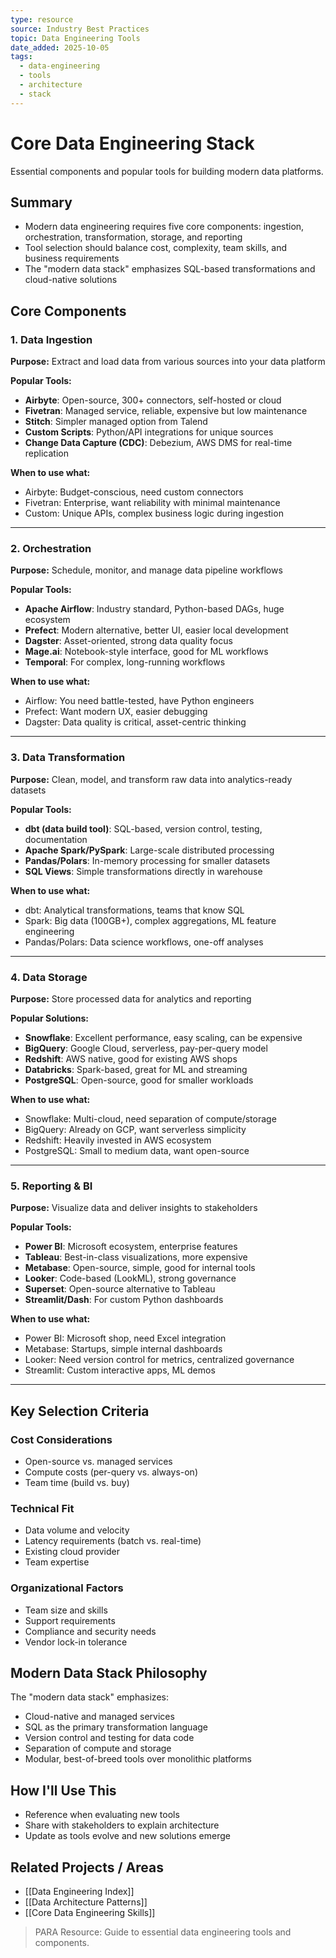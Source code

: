 ```yaml
---
type: resource
source: Industry Best Practices
topic: Data Engineering Tools
date_added: 2025-10-05
tags:
  - data-engineering
  - tools
  - architecture
  - stack
---
```


# Core Data Engineering Stack

Essential components and popular tools for building modern data platforms.

## Summary
- Modern data engineering requires five core components: ingestion, orchestration, transformation, storage, and reporting
- Tool selection should balance cost, complexity, team skills, and business requirements
- The "modern data stack" emphasizes SQL-based transformations and cloud-native solutions

## Core Components

### 1. Data Ingestion
**Purpose:** Extract and load data from various sources into your data platform

**Popular Tools:**
- **Airbyte**: Open-source, 300+ connectors, self-hosted or cloud
- **Fivetran**: Managed service, reliable, expensive but low maintenance
- **Stitch**: Simpler managed option from Talend
- **Custom Scripts**: Python/API integrations for unique sources
- **Change Data Capture (CDC)**: Debezium, AWS DMS for real-time replication

**When to use what:**
- Airbyte: Budget-conscious, need custom connectors
- Fivetran: Enterprise, want reliability with minimal maintenance
- Custom: Unique APIs, complex business logic during ingestion

---

### 2. Orchestration
**Purpose:** Schedule, monitor, and manage data pipeline workflows

**Popular Tools:**
- **Apache Airflow**: Industry standard, Python-based DAGs, huge ecosystem
- **Prefect**: Modern alternative, better UI, easier local development
- **Dagster**: Asset-oriented, strong data quality focus
- **Mage.ai**: Notebook-style interface, good for ML workflows
- **Temporal**: For complex, long-running workflows

**When to use what:**
- Airflow: You need battle-tested, have Python engineers
- Prefect: Want modern UX, easier debugging
- Dagster: Data quality is critical, asset-centric thinking

---

### 3. Data Transformation
**Purpose:** Clean, model, and transform raw data into analytics-ready datasets

**Popular Tools:**
- **dbt (data build tool)**: SQL-based, version control, testing, documentation
- **Apache Spark/PySpark**: Large-scale distributed processing
- **Pandas/Polars**: In-memory processing for smaller datasets
- **SQL Views**: Simple transformations directly in warehouse

**When to use what:**
- dbt: Analytical transformations, teams that know SQL
- Spark: Big data (100GB+), complex aggregations, ML feature engineering
- Pandas/Polars: Data science workflows, one-off analyses

---

### 4. Data Storage
**Purpose:** Store processed data for analytics and reporting

**Popular Solutions:**
- **Snowflake**: Excellent performance, easy scaling, can be expensive
- **BigQuery**: Google Cloud, serverless, pay-per-query model
- **Redshift**: AWS native, good for existing AWS shops
- **Databricks**: Spark-based, great for ML and streaming
- **PostgreSQL**: Open-source, good for smaller workloads

**When to use what:**
- Snowflake: Multi-cloud, need separation of compute/storage
- BigQuery: Already on GCP, want serverless simplicity
- Redshift: Heavily invested in AWS ecosystem
- PostgreSQL: Small to medium data, want open-source

---

### 5. Reporting & BI
**Purpose:** Visualize data and deliver insights to stakeholders

**Popular Tools:**
- **Power BI**: Microsoft ecosystem, enterprise features
- **Tableau**: Best-in-class visualizations, more expensive
- **Metabase**: Open-source, simple, good for internal tools
- **Looker**: Code-based (LookML), strong governance
- **Superset**: Open-source alternative to Tableau
- **Streamlit/Dash**: For custom Python dashboards

**When to use what:**
- Power BI: Microsoft shop, need Excel integration
- Metabase: Startups, simple internal dashboards
- Looker: Need version control for metrics, centralized governance
- Streamlit: Custom interactive apps, ML demos

---

## Key Selection Criteria

### Cost Considerations
- Open-source vs. managed services
- Compute costs (per-query vs. always-on)
- Team time (build vs. buy)

### Technical Fit
- Data volume and velocity
- Latency requirements (batch vs. real-time)
- Existing cloud provider
- Team expertise

### Organizational Factors
- Team size and skills
- Support requirements
- Compliance and security needs
- Vendor lock-in tolerance

## Modern Data Stack Philosophy
The "modern data stack" emphasizes:
- Cloud-native and managed services
- SQL as the primary transformation language
- Version control and testing for data code
- Separation of compute and storage
- Modular, best-of-breed tools over monolithic platforms

## How I'll Use This
- Reference when evaluating new tools
- Share with stakeholders to explain architecture
- Update as tools evolve and new solutions emerge

## Related Projects / Areas
- [[Data Engineering Index]]
- [[Data Architecture Patterns]]
- [[Core Data Engineering Skills]]

> PARA Resource: Guide to essential data engineering tools and components.
